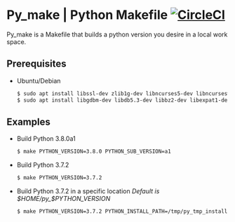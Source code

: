 # Py_make | Python Makefile [![CircleCI](https://circleci.com/gh/jaytarang92/py_make.svg?style=svg)](https://circleci.com/gh/jaytarang92/py_make)

Py_make is a Makefile that builds a python version you desire in a local work space.

## Prerequisites
  - Ubuntu/Debian
    ```sh
    $ sudo apt install libssl-dev zlib1g-dev libncurses5-dev libncursesw5-dev libreadline-dev libsqlite3-dev
    $ sudo apt install libgdbm-dev libdb5.3-dev libbz2-dev libexpat1-dev liblzma-dev libffi-dev
    ```

## Examples

  - Build Python 3.8.0a1
    ```sh
    $ make PYTHON_VERSION=3.8.0 PYTHON_SUB_VERSION=a1
    ```
  - Build Python 3.7.2
      ```sh
      $ make PYTHON_VERSION=3.7.2
      ```
  - Build Python 3.7.2 in a specific location
    *Default is $HOME/py_$PYTHON_VERSION*
    ```sh
    $ make PYTHON_VERSION=3.7.2 PYTHON_INSTALL_PATH=/tmp/py_tmp_install
    ```
